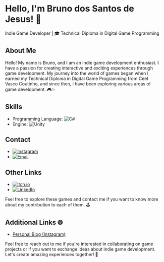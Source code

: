 # Hello, I'm Bruno dos Santos de Jesus! 👋

Indie Game Developer | 🎓 Technical Diploma in Digital Game Programming

## About Me

Hello! My name is Bruno, and I am an indie game development enthusiast. I have a passion for creating interactive and exciting experiences through game development. My journey into the world of games began when I earned my Technical Diploma in Digital Game Programming from Ceet Vasco Coutinho, and since then, I have been exploring various areas of game development. 🎮✨

## Skills

- Programming Language: ![C#](https://img.shields.io/badge/C%23-239120?style=for-the-badge&logo=c-sharp&logoColor=white)
- Engine: ![Unity](https://img.shields.io/badge/Unity-000000?style=for-the-badge&logo=unity&logoColor=white)

## Contact

- [![Instagram](https://img.shields.io/badge/Instagram-E4405F?style=for-the-badge&logo=instagram&logoColor=white)](https://www.instagram.com/dev.brun0/)
- [![Email](https://img.shields.io/badge/Email-0077B5?style=for-the-badge&logo=linkedin&logoColor=white)](mailto:seuemail@email.com)

## Other Links

- [![itch.io](https://img.shields.io/badge/itch.io-FA5C5C?style=for-the-badge&logo=itch.io&logoColor=white)](https://brunogamedev.itch.io/)
- [![LinkedIn](https://img.shields.io/badge/LinkedIn-0077B5?style=for-the-badge&logo=linkedin&logoColor=white)](https://www.linkedin.com/in/bruno-dos-santos-de-jesus-746207230/)

Feel free to explore these games and contact me if you want to know more about my contribution to each of them. 🕹️

## Additional Links 🌐

- [Personal Blog (Instagram)](https://www.instagram.com/bru.n027/)

Feel free to reach out to me if you're interested in collaborating on game projects or if you want to exchange ideas about indie game development. Let's create amazing experiences together! 🚀
